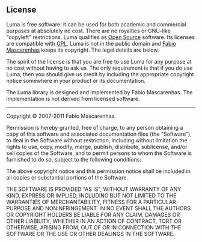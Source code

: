 <h2>License</h2>

<p>
Luma is free software: it can be used for both academic
and commercial purposes at absolutely no cost. There are no
royalties or GNU-like "copyleft" restrictions. Luma
qualifies as
<a href="http://www.opensource.org/docs/definition.html">Open Source</a>
software.
Its licenses are compatible with
<a href="http://www.gnu.org/licenses/gpl.html">GPL</a>.
Luma is not in the public domain and 
<a href="mailto:mascarenhas-NO-SPAM_THANKS@acm.org">Fabio Mascarenhas</a>
keeps its copyright.
The legal details are below. 
</p>

<p>The spirit of the license is that you are free to use
Luma for any purpose at no cost without having to ask us.
The only requirement is that if you do use Luma, then you
should give us credit by including the appropriate copyright notice
somewhere in your product or its documentation.</p>

<p>The Luma library is designed and implemented by Fabio Mascarenhas.
The implementation is not derived from licensed software.</p>

<hr/>
<p>Copyright &copy; 2007-2011 Fabio Mascarenhas.</p>

<p>Permission is hereby granted, free of charge, to any person
obtaining a copy of this software and associated documentation
files (the "Software"), to deal in the Software without
restriction, including without limitation the rights to use, copy,
modify, merge, publish, distribute, sublicense, and/or sell copies
of the Software, and to permit persons to whom the Software is
furnished to do so, subject to the following conditions:</p>

<p>The above copyright notice and this permission notice shall be
included in all copies or substantial portions of the Software.</p>

<p>THE SOFTWARE IS PROVIDED "AS IS", WITHOUT WARRANTY OF ANY KIND,
EXPRESS OR IMPLIED, INCLUDING BUT NOT LIMITED TO THE WARRANTIES OF
MERCHANTABILITY, FITNESS FOR A PARTICULAR PURPOSE AND
NONINFRINGEMENT. IN NO EVENT SHALL THE AUTHORS OR COPYRIGHT HOLDERS
BE LIABLE FOR ANY CLAIM, DAMAGES OR OTHER LIABILITY, WHETHER IN AN
ACTION OF CONTRACT, TORT OR OTHERWISE, ARISING FROM, OUT OF OR IN
CONNECTION WITH THE SOFTWARE OR THE USE OR OTHER DEALINGS IN THE
SOFTWARE.</p>
